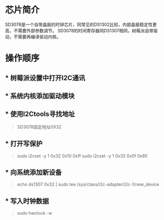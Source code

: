 

# 芯片简介
SD3078是一个自带晶振的时钟芯片，同常见的DS1302比较，内部晶振稳定性更高，不需要外部参数调节。
SD3078的时间寄存器同DS1307相同，树莓派自带驱动，不需要再编译驱动内核。

# 操作顺序

## * 树莓派设置中打开I2C通讯
## * 系统内核添加驱动模块
## * 使用I2Ctools寻找地址
> SD3078固定地址0X32
## * 打开写保护
> sudo i2cset -y 1 0x32 0x10 0xff
> sudo i2cset -y 1 0x32 0x0f 0x85

## * 向系统添加新设备
> echo ds1307 0x32 | sudo tee  /sys/class/i2c-adapter/i2c-1/new_device

## * 写入时钟数据
> sudo hwclock -w
